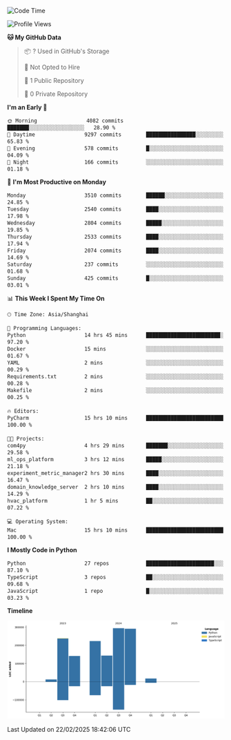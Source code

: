 <!--START_SECTION:waka-->
![Code Time](http://img.shields.io/badge/Code%20Time-144%20hrs%2030%20mins-blue)

![Profile Views](http://img.shields.io/badge/Profile%20Views-4-blue)

**🐱 My GitHub Data** 

> 📦 ? Used in GitHub's Storage 
 > 
> 🚫 Not Opted to Hire
 > 
> 📜 1 Public Repository 
 > 
> 🔑 0 Private Repository 
 > 
**I'm an Early 🐤** 

```text
🌞 Morning                4082 commits        ███████░░░░░░░░░░░░░░░░░░   28.90 % 
🌆 Daytime                9297 commits        ████████████████░░░░░░░░░   65.83 % 
🌃 Evening                578 commits         █░░░░░░░░░░░░░░░░░░░░░░░░   04.09 % 
🌙 Night                  166 commits         ░░░░░░░░░░░░░░░░░░░░░░░░░   01.18 % 
```
📅 **I'm Most Productive on Monday** 

```text
Monday                   3510 commits        ██████░░░░░░░░░░░░░░░░░░░   24.85 % 
Tuesday                  2540 commits        ████░░░░░░░░░░░░░░░░░░░░░   17.98 % 
Wednesday                2804 commits        █████░░░░░░░░░░░░░░░░░░░░   19.85 % 
Thursday                 2533 commits        ████░░░░░░░░░░░░░░░░░░░░░   17.94 % 
Friday                   2074 commits        ████░░░░░░░░░░░░░░░░░░░░░   14.69 % 
Saturday                 237 commits         ░░░░░░░░░░░░░░░░░░░░░░░░░   01.68 % 
Sunday                   425 commits         █░░░░░░░░░░░░░░░░░░░░░░░░   03.01 % 
```


📊 **This Week I Spent My Time On** 

```text
🕑︎ Time Zone: Asia/Shanghai

💬 Programming Languages: 
Python                   14 hrs 45 mins      ████████████████████████░   97.20 % 
Docker                   15 mins             ░░░░░░░░░░░░░░░░░░░░░░░░░   01.67 % 
YAML                     2 mins              ░░░░░░░░░░░░░░░░░░░░░░░░░   00.29 % 
Requirements.txt         2 mins              ░░░░░░░░░░░░░░░░░░░░░░░░░   00.28 % 
Makefile                 2 mins              ░░░░░░░░░░░░░░░░░░░░░░░░░   00.25 % 

🔥 Editors: 
PyCharm                  15 hrs 10 mins      █████████████████████████   100.00 % 

🐱‍💻 Projects: 
com4py                   4 hrs 29 mins       ███████░░░░░░░░░░░░░░░░░░   29.58 % 
ml_ops_platform          3 hrs 12 mins       █████░░░░░░░░░░░░░░░░░░░░   21.18 % 
experiment_metric_manager2 hrs 30 mins       ████░░░░░░░░░░░░░░░░░░░░░   16.47 % 
domain_knowledge_server  2 hrs 10 mins       ████░░░░░░░░░░░░░░░░░░░░░   14.29 % 
hvac_platform            1 hr 5 mins         ██░░░░░░░░░░░░░░░░░░░░░░░   07.22 % 

💻 Operating System: 
Mac                      15 hrs 10 mins      █████████████████████████   100.00 % 
```

**I Mostly Code in Python** 

```text
Python                   27 repos            ██████████████████████░░░   87.10 % 
TypeScript               3 repos             ██░░░░░░░░░░░░░░░░░░░░░░░   09.68 % 
JavaScript               1 repo              █░░░░░░░░░░░░░░░░░░░░░░░░   03.23 % 
```



**Timeline**

![Lines of Code chart](https://raw.githubusercontent.com/jixingyou/jixingyou/main/assets/bar_graph.png)


 Last Updated on 22/02/2025 18:42:06 UTC
<!--END_SECTION:waka-->
